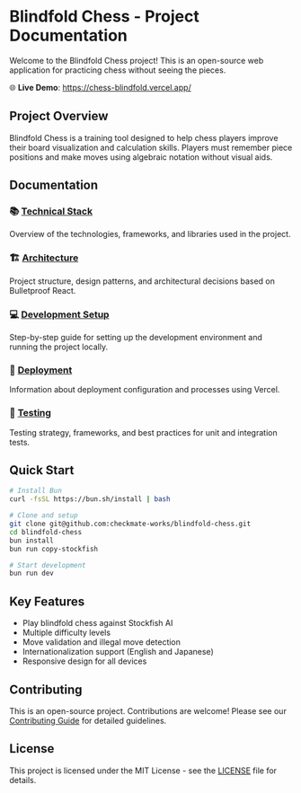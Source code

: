 # Blindfold Chess - Project Documentation

Welcome to the Blindfold Chess project! This is an open-source web application for practicing chess without seeing the pieces.

🌐 **Live Demo**: https://chess-blindfold.vercel.app/

## Project Overview

Blindfold Chess is a training tool designed to help chess players improve their board visualization and calculation skills. Players must remember piece positions and make moves using algebraic notation without visual aids.

## Documentation

### 📚 [Technical Stack](./docs/tech-stack.md)
Overview of the technologies, frameworks, and libraries used in the project.

### 🏗️ [Architecture](./docs/architecture.md)
Project structure, design patterns, and architectural decisions based on Bulletproof React.

### 💻 [Development Setup](./docs/development.md)
Step-by-step guide for setting up the development environment and running the project locally.

### 🚀 [Deployment](./docs/deployment.md)
Information about deployment configuration and processes using Vercel.

### 🧪 [Testing](./docs/testing.md)
Testing strategy, frameworks, and best practices for unit and integration tests.

## Quick Start

```bash
# Install Bun
curl -fsSL https://bun.sh/install | bash

# Clone and setup
git clone git@github.com:checkmate-works/blindfold-chess.git
cd blindfold-chess
bun install
bun run copy-stockfish

# Start development
bun run dev
```

## Key Features

- Play blindfold chess against Stockfish AI
- Multiple difficulty levels
- Move validation and illegal move detection
- Internationalization support (English and Japanese)
- Responsive design for all devices

## Contributing

This is an open-source project. Contributions are welcome! Please see our [Contributing Guide](./CONTRIBUTING.md) for detailed guidelines.

## License

This project is licensed under the MIT License - see the [LICENSE](./LICENSE) file for details.